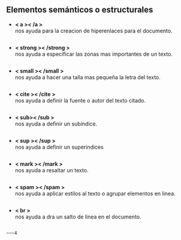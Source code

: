 ## Elementos semánticos o estructurales
* **< a >< /a >**
<br>nos ayuda para la creacion de hiperenlaces para el documento.
~~~

~~~
* **< strong >< /strong >**
<br>nos ayuda a especificar las zonas mas importantes de un texto.
~~~

~~~
* **< small >< /small >**
<br>nos ayuda a hacer una talla mas pequeña la letra del texto.
~~~

~~~
* **< cite >< /cite >**
<br>nos ayuda a definir la fuente o autor del texto citado.
~~~

~~~
* **< sub>< /sub >**
<br>nos ayuda a definir un subindice.
~~~

~~~
* **< sup >< /sup >**
<br>nos ayuda a definir un superindices
~~~

~~~
* **< mark >< /mark >**
<br>nos ayuda a resaltar un texto.
~~~

~~~
* **< spam >< /spam >**
<br>nos ayuda  a aplicar estilos al texto o agrupar elementos  en linea.
~~~

~~~
* **< br >**
<br>nos ayuda a dra un salto de linea en el documento.
~~~

~~~4
